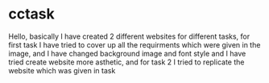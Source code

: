 # cctask
Hello, basically I have created 2 different websites for different tasks, for first task I have tried to cover up all the requirments which were given in the image, and I have changed background image and font style and I have tried create website more asthetic, and for task 2 I tried to replicate the website which was given in task
